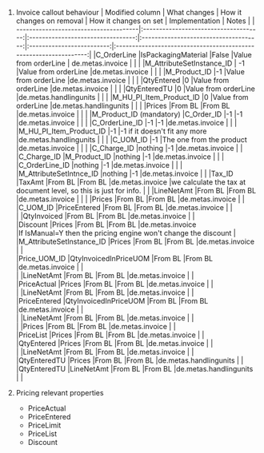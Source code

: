 
1. Invoice callout behaviour 
	|	Modified column						|	What changes						|	How it changes on removal		|	How it changes on set				|	Implementation          |	Notes										 					|
	| --------------------------------------|:-------------------------------------:|:---------------------------------:|:-------------------------------------:|:-------------------------:|:-----------------------------------------------------------------:|
	|C_OrderLine							|IsPackagingMaterial					|False								|Value from orderLine					| de.metas.invoice 			|																	|
	|										|M_AttributeSetInstance_ID				| -1								|Value from orderLine					|de.metas.invoice			|																	|
	|										|M_Product_ID							|-1									|Value from orderLine					|de.metas.invoice			|																	|
	|										|QtyEntered								|0									|Value from orderLine					|de.metas.invoice			|																	|
	|										|QtyEnteredTU							|0									|Value from orderLine					|de.metas.handlingunits		|																	|
	|										|M_HU_PI_Item_Product_ID				|0									|Value from orderLine					|de.metas.handlingunits		|																	|
	|										|Prices									|From BL							|From BL								|de.metas.invoice			|																	|																												|
	|M_Product_ID (mandatory)				|C_Order_ID								|-1									|-1										|de.metas.invoice			|																	|
	|										|C_OrderLine_ID							|-1									|-1										|de.metas.invoice			|																	|
	|										|M_HU_PI_Item_Product_ID				|-1									|-1 if it doesn't fit any more			|de.metas.handlingunits		|																	|
	|										|C_UOM_ID								|-1									|The one from the product				|de.metas.invoice			|																	|
	|										|C_Charge_ID							|nothing							|-1										|de.metas.invoice			|																	|
	|C_Charge_ID							|M_Product_ID							|nothing							|-1										|de.metas.invoice			|																	|
	|										|C_OrderLine_ID							|nothing							|-1										|de.metas.invoice			|																	|
	|										|M_AttributeSetIntnce_ID				|nothing							|-1										|de.metas.invoice			|																	|
	|Tax_ID									|TaxAmt									|From BL							|From BL								|de.metas.invoice			|we calculate the tax at document level, so this is just for info.	|
	|										|LineNetAmt								|From BL							|From BL								|de.metas.invoice			|																	|
	|										|Prices									|From BL							|From BL								|de.metas.invoice			|																	|	
	|C_UOM_ID								|PriceEntered							|From BL							|From BL								|de.metas.invoice			|																	|	
	|										|QtyInvoiced							|From BL							|From BL								|de.metas.invoice			|																	|	
	|Discount								|Prices									|From BL							|From BL								|de.metas.invoice			|If IsManual=Y then the pricing engine won't change the discount 	|
	|M_AttributeSetInstance_ID				|Prices									|From BL							|From BL								|de.metas.invoice			|																	|	
	|Price_UOM_ID							|QtyInvoicedInPriceUOM					|From BL							|From BL								|de.metas.invoice			|																	|	
	|										|LineNetAmt								|From BL							|From BL								|de.metas.invoice			|																	|	
	|PriceActual							|Prices									|From BL							|From BL								|de.metas.invoice			|																	|	
	|										|LineNetAmt								|From BL							|From BL								|de.metas.invoice			|																	|	
	|PriceEntered							|QtyInvoicedInPriceUOM					|From BL							|From BL								|de.metas.invoice			|																	|	
	|										|LineNetAmt								|From BL							|From BL								|de.metas.invoice			|																	|	
	|										|Prices									|From BL							|From BL								|de.metas.invoice			|																	|	
	|PriceList								|Prices									|From BL							|From BL								|de.metas.invoice			|																	|	
	|QtyEntered								|Prices									|From BL							|From BL								|de.metas.invoice			|																	|	
	|										|LineNetAmt								|From BL							|From BL								|de.metas.invoice			|																	|	
	|QtyEnteredTU							|Prices									|From BL							|From BL								|de.metas.handlingunits		|																	|	
	|QtyEnteredTU							|LineNetAmt								|From BL							|From BL								|de.metas.handlingunits		|																	|	

2. Pricing relevant properties
    * PriceActual
    * PriceEntered
    * PriceLimit
    * PriceList
    * Discount


